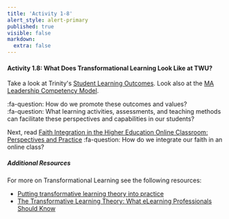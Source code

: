 ```yaml
---
title: 'Activity 1-8'
alert_style: alert-primary
published: true
visible: false
markdown:
  extra: false
---
```



#### Activity 1.8: What Does Transformational Learning Look Like at TWU?

Take a look at Trinity's [Student Learning Outcomes](https://www.twu.ca/academics/student-learning-outcomes).  Look also at the [MA Leadership Competency Model](https://www.twu.ca/leadership-ma/competency-model).  

:fa-question: How do we promote these outcomes and values?    
:fa-question: What learning activities, assessments, and teaching methods can facilitate these perspectives and capabilities in our students?  


Next, read [Faith Integration in the Higher Education Online Classroom: Perspectives and Practice](https://digitalcommons.georgefox.edu/cgi/viewcontent.cgi?article=1199&context=icctej)
:fa-question: How do we integrate our faith in an online class?

##### Additional Resources
For more on Transformational Learning see the following resources:
- [Putting transformative learning theory into practice](https://files.eric.ed.gov/fulltext/EJ1059138.pdf)
- [The Transformative Learning Theory: What eLearning Professionals Should Know](https://elearningindustry.com/transformative-learning-theory-what-elearning-professionals-should-know)
